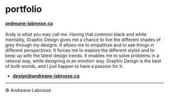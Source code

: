 # portfolio

#### [andreane-labrosse.ca](https://andreane-labrosse.ca)

Andy is what you may call me. Having that common black and white mentality, Graphic Design gives me a chance to live the different shades of grey through my designs. It allows me to empathize and to see things in different perspectives. It forces me to explore the different styles and to keep up with the latest design trends. It enables me to solve problems in a rational way, while designing in an emotion way. Graphic Design is the best of both worlds, and I just happen to have a passion for it.

- **[design@andreane-labrosse.ca](mailto:design@andreane-labrosse.ca)**

---

© Andreane Labrosse
